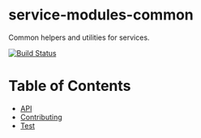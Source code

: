 # service-modules-common
Common helpers and utilities for services.

[![Build Status](https://travis-ci.org/renderforest/service-modules-common.svg?branch=master)](https://travis-ci.org/renderforest/service-modules-common)


# Table of Contents

* [API](https://github.com/renderforest/service-modules-common/blob/master/doc/API.md)
* [Contributing](https://github.com/renderforest/service-modules-common/blob/master/CONTRIBUTING.md)
* [Test](https://github.com/renderforest/service-modules-common/blob/master/doc/TEST.md)
